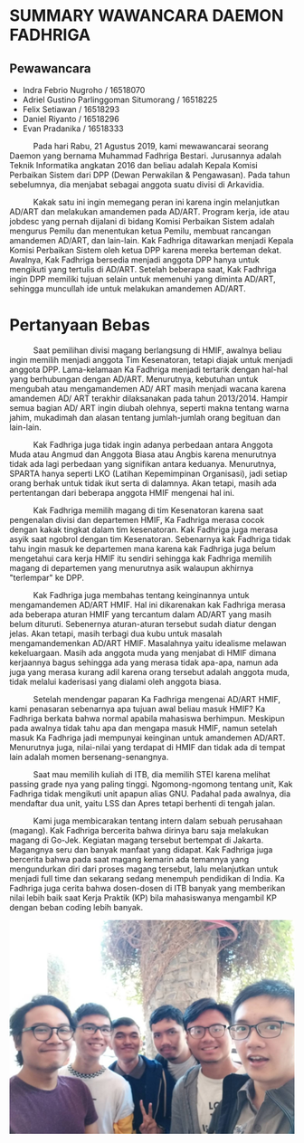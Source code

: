 # SUMMARY WAWANCARA DAEMON FADHRIGA

## Pewawancara
- Indra Febrio Nugroho / 16518070
- Adriel Gustino Parlinggoman Situmorang / 16518225
- Felix Setiawan / 16518293
- Daniel Riyanto / 16518296
- Evan Pradanika / 16518333

&emsp;&emsp;&emsp;Pada hari Rabu, 21 Agustus 2019, kami mewawancarai seorang Daemon yang bernama Muhammad Fadhriga Bestari.
Jurusannya adalah Teknik Informatika angkatan 2016 dan beliau adalah Kepala Komisi Perbaikan Sistem dari DPP (Dewan Perwakilan
& Pengawasan). Pada tahun sebelumnya, dia menjabat sebagai anggota suatu divisi di Arkavidia.

&emsp;&emsp;&emsp;Kakak satu ini ingin memegang peran ini karena ingin melanjutkan AD/ART dan melakukan amandemen pada AD/ART.
Program kerja, ide atau jobdesc yang pernah dijalani di bidang Komisi Perbaikan Sistem adalah mengurus Pemilu dan
menentukan ketua Pemilu, membuat rancangan amandemen AD/ART, dan lain-lain. Kak Fadhriga ditawarkan menjadi
Kepala Komisi Perbaikan Sistem oleh ketua DPP karena mereka berteman dekat. Awalnya, Kak Fadhriga bersedia menjadi
anggota DPP hanya untuk mengikuti yang tertulis di AD/ART. Setelah beberapa saat, Kak Fadhriga ingin DPP memiliki
tujuan selain untuk memenuhi yang diminta AD/ART, sehingga muncullah ide untuk melakukan amandemen AD/ART.

# Pertanyaan Bebas

&emsp;&emsp;&emsp;Saat pemilihan divisi magang berlangsung di HMIF, awalnya beliau ingin memilih menjadi anggota Tim Kesenatoran, tetapi diajak untuk menjadi anggota DPP. Lama-kelamaan Ka Fadhriga menjadi tertarik dengan hal-hal yang berhubungan dengan AD/ART.
Menurutnya, kebutuhan untuk mengubah atau mengamandemen AD/ ART masih menjadi wacana karena amandemen AD/ ART terakhir dilaksanakan pada tahun 2013/2014. Hampir semua bagian AD/ ART ingin diubah olehnya, seperti makna tentang warna jahim, mukadimah dan alasan tentang jumlah-jumlah orang begituan dan lain-lain. 

&emsp;&emsp;&emsp;Kak Fadhriga juga tidak ingin adanya perbedaan antara Anggota Muda atau Angmud dan Anggota Biasa atau Angbis karena menurutnya tidak ada lagi perbedaan yang signifikan antara keduanya. Menurutnya, SPARTA hanya seperti LKO (Latihan Kepemimpinan Organisasi), jadi setiap orang berhak untuk tidak ikut serta di dalamnya. Akan tetapi, masih ada pertentangan dari beberapa anggota HMIF mengenai hal ini.

&emsp;&emsp;&emsp;Kak Fadhriga memilih magang di tim Kesenatoran karena saat pengenalan divisi dan departemen HMIF, Ka Fadhriga merasa
cocok dengan kakak tingkat dalam tim kesenatoran. Kak Fadhriga juga merasa asyik saat ngobrol dengan tim Kesenatoran. Sebenarnya kak Fadhriga tidak tahu ingin masuk ke departemen mana karena kak Fadhriga juga
belum mengetahui cara kerja HMIF itu sendiri sehingga kak Fadhriga memilih magang di departemen yang menurutnya asik walaupun akhirnya "terlempar" ke DPP.

&emsp;&emsp;&emsp;Kak Fadhriga juga membahas tentang keinginannya untuk mengamandemen AD/ART HMIF. Hal ini dikarenakan kak Fadhriga
merasa ada beberapa aturan HMIF yang tercantum dalam AD/ART yang masih belum dituruti. Sebenernya aturan-aturan
tersebut sudah diatur dengan jelas. Akan tetapi, masih terbagi dua kubu untuk masalah mengamandemenkan AD/ART HMIF.
Masalahnya yaitu idealisme melawan kekeluargaan. Masih ada anggota muda yang menjabat di HMIF dimana kerjaannya bagus
sehingga ada yang merasa tidak apa-apa, namun ada juga yang merasa kurang adil karena orang tersebut adalah anggota
muda, tidak melalui kaderisasi yang dialami oleh anggota biasa.

&emsp;&emsp;&emsp;Setelah mendengar paparan Ka Fadhriga mengenai AD/ART HMIF, kami penasaran sebenarnya apa tujuan awal beliau masuk HMIF? Ka Fadhriga berkata bahwa normal apabila mahasiswa berhimpun. Meskipun pada awalnya tidak tahu apa dan mengapa masuk HMIF, namun setelah masuk Ka Fadhriga jadi mempunyai keinginan untuk amandemen AD/ART. Menurutnya juga, nilai-nilai yang terdapat di HMIF dan tidak ada di tempat lain adalah momen bersenang-senangnya. 

&emsp;&emsp;&emsp;Saat mau memilih kuliah di ITB, dia memilih STEI karena melihat passing grade nya yang paling tinggi. Ngomong-ngomong tentang unit, Kak Fadhriga tidak mengikuti unit apapun alias GNU. Padahal pada awalnya, dia mendaftar dua unit, yaitu LSS dan Apres tetapi berhenti di tengah jalan.

&emsp;&emsp;&emsp;Kami juga membicarakan tentang intern dalam sebuah perusahaan (magang). Kak Fadhriga bercerita bahwa dirinya
baru saja melakukan magang di Go-Jek.  Kegiatan magang tersebut bertempat di Jakarta. Magangnya seru dan banyak
manfaat yang didapat. Kak Fadhriga juga bercerita bahwa pada saat magang kemarin ada temannya yang mengundurkan
diri dari proses magang tersebut, lalu melanjutkan untuk menjadi full time dan sekarang sedang menempuh pendidikan
di India. Ka Fadhriga juga cerita bahwa dosen-dosen di ITB banyak yang memberikan nilai lebih baik saat Kerja Praktik
(KP) bila mahasiswanya mengambil KP dengan beban coding lebih banyak.

<p align="center">
  <img src="16518070-16518129-16518293-16518296-16518333.jpg" alt="Kak Fadhriga"/>
</p>
